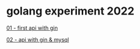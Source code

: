 # golang experiment 2022

[01 - first api with gin](./01_first_api/)

[02 - api with gin & mysql](./02_mysql/)